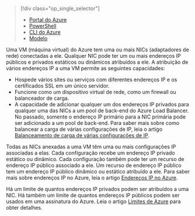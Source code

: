 > [!div class="op_single_selector"]
> * [Portal do Azure](../articles/virtual-network/virtual-network-multiple-ip-addresses-portal.md)
> * [PowerShell](../articles/virtual-network/virtual-network-multiple-ip-addresses-powershell.md)
> * [CLI do Azure](../articles/virtual-network/virtual-network-multiple-ip-addresses-cli.md)
> * [Modelo](../articles/virtual-network/virtual-network-multiple-ip-addresses-template.md)
>

Uma VM (máquina virtual) do Azure tem uma ou mais NICs (adaptadores de rede) conectadas a ele. Qualquer NIC pode ter um ou mais endereços IP públicos e privados estáticos ou dinâmicos atribuídos a ele. A atribuição de vários endereços IP a uma VM permite as seguintes capacidades:

* Hospede vários sites ou serviços com diferentes endereços IP e os certificados SSL em um único servidor.
* Funcione como um dispositivo virtual de rede, como um firewall ou balanceador de carga.
* A capacidade de adicionar qualquer um dos endereços IP privados para qualquer uma das NICs a um pool de back-end do Azure Load Balancer. No passado, somente o endereço IP primário para a NIC primária pode ser adicionado a um pool de back-end. Para saber mais sobre como balancear a carga de várias configurações de IP, leia o artigo [Balanceamento de carga de várias configurações de IP](../articles/load-balancer/load-balancer-multiple-ip.md?toc=%2fazure%2fvirtual-network%2ftoc.json).

Todas as NICs anexadas a uma VM têm uma ou mais configurações IP associadas a elas. Cada configuração recebe um endereço IP privado estático ou dinâmico. Cada configuração também pode ter um recurso de endereço IP público associado a ele. Um recurso de endereço IP público tem um endereço IP público dinâmico ou estático atribuído a ele. Para saber mais sobre endereços IP no Azure, leia o artigo [Endereços IP no Azure](../articles/virtual-network/virtual-network-ip-addresses-overview-arm.md). 

Há um limite de quantos endereços IP privados podem ser atribuídos a uma NIC. Há também um limite de quantos endereços IP públicos podem ser usados em uma assinatura do Azure. Leia o artigo [Limites de Azure](../articles/azure-subscription-service-limits.md?toc=%2fazure%2fvirtual-network%2ftoc.json#azure-resource-manager-virtual-networking-limits) para obter detalhes.
